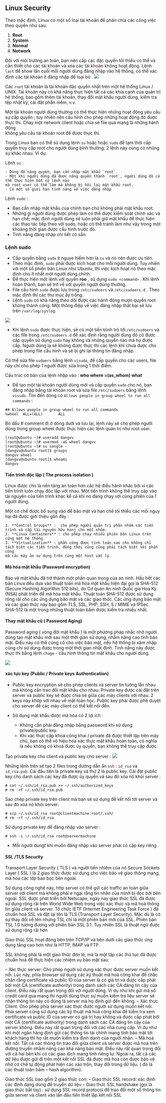 ## Linux Security

Theo mặc định, Linux có một số loại tài khoản để phân chia các công việc theo quyền như sau:

1. **Root**
2. **System**
3. **Normal**
4. **Network**

Đối với môi trường an toàn, bạn nên cấp các đặc quyền tối thiểu có thể và cần thiết cho các tài khoản và xóa các tài khoản không hoạt động. Lệnh `last` để show lần cuối mỗi người dùng đăng nhập vào hệ thống, có thể xác định các tài khoản ít 
đăng nhập để loại bỏ .
<img src="https://i.imgur.com/UPslils.png">

Các `root` tài khoản là tài khoản đặc quyền nhất trên một hệ thống Linux / UNIX. Tài khoản này có khả năng thực hiện tất cả các khía cạnh của quản trị hệ thống, bao gồm thêm tài khoản, thay đổi mật khẩu người dùng, kiểm tra tệp nhật ký, cài đặt phần mềm, v.v.

Một tài khoản người dùng thường có thể thực hiện những hoạt động yêu cầu sự cấp quyền ; tuy nhiên nên cấu hình
cho phép những hoạt động đó được thực thi. Chạy một network client hoặc chia sẻ file qua mạng là những hành động  
không yêu cầu tài khoản root để được thực thi.

Trong Linux bạn có thể sử dụng lệnh `su` hoặc hoặc `sudo` để tạm thời cấp quyền truy cập root cho người dùng bình thường; 2 lệnh này cũng có những sự khác nhau.
Ví dụ:

Lệnh `su` :

	- Dùng để nâng quyền, bạn cần nhập mật khẩu `root`.
	- Một khi người dùng đã được nâng quyền thành `root`, người dùng đó có thể thực hiện bất cứ lệnh nào 
	mà root user có thể làm mà không bị hỏi lại mật khẩu root.
	- Có một số giới hạn tính năng về việc đăng nhập
	
Lệnh `sudo` :
- Bạn cần nhập mật khẩu của chính bạn chứ không phải mật khẩu root.
- Những gì người dùng được phép làm có thể được kiểm soát chính xác và hạn chế;
mặc định người dùng sẽ luôn phải giữ mật khẩu để thực hiện các thao tác tiếp theo với sudo, 
hoặc có thể tránh làm như vậy trong một khoảng thời gian được cấu hình trước đó.
- Tính năng đăng nhập chi tiết có sẵn.
	
### Lệnh sudo

- Cấp quyền bằng `sudo` ít nguye hiểm hơn là `su` và nó nên được ưu tiên.
- Theo mặc định, `sudo` phải được kích hoạt cho mỗi người dùng. Tuy nhiên với một số phiên bản
Linux như Ubuntu, thì việc kích hoạt nó theo mặc định cho ít nhất một người dùng chính.
- Để thực hiện một lệnh với quyền **roo** , sử dụng `sudo <command>` . Khi lệnh hoàn thành, bạn sẽ
trở về với quyền người dùng thường.
- File cấu hình `sudo` được lưu trong `/etc/sudoers` và `/etc/sudoers.d` . Theo mặc định thì các thư mục
ấy trống.
- Lệnh `sudo` có khả năng theo dõi được các hành động mượn quyền root không thành công. Một thông điệp về
việc đăng nhập thất bại sẽ lưu trên `/var/log/syslog`.

<img src="https://i.imgur.com/jmzB1uB.png">

- Khi lệnh `sudo` được thực hiện, sẽ có một tiến trình trỏ tới `/etc/sudoers` và các file trong `/etc/sudoers.d` để xác định rằng
người dùng đó có được cấp quyền sử dụng `sudo` hay không và những quyền nào mà họ được cấp. Người dùng lạ sẽ không được thực thi
các lệnh khi chưa được cho phép trong file cấu hình và sẽ bị ghi lại thông tin đăng nhập. 

Có thể sửa file `sudoers` bằng lệnh `visudo`, để cấp quyền cho các users, file này chỉ cho phép 1 người được sửa trong 1 thời điểm.

Cấu trúc cơ bản của lệnh nhập vào : **who where =(as_whom) what**

- Để tạo một tài khoản người dùng mới và cấp quyền `sudo` cho nó, bạn đăng nhập bằng tài khoản root và sửa file `/etc/sudoers` bằng lệnh `visudo`.
Tìm đến dòng có `Allows people in group wheel to run all commands` :
	
```
## Allows people in group wheel to run all commands
%wheel  ALL=(ALL)       ALL
```
Bỏ dấu # comment đi ở dòng dưới và lưu lại, lệnh này sẽ cho phép người dùng trong group wheel được thực hiện các lệnh quản trị như root user.

```
[root@ubuntu ~]# useradd dangvv
[root@ubuntu ~]# usermod -aG wheel dangvv
[root@ubuntu ~]# su songle -
[dangvv@ubuntu root]$ groups
dangvv wheel
[dangvv@ubuntu root]$ whoami
dangvv
```

#### Tiến trình độc lập ( The process isolation )

Linux được cho là nền tảng àn toàn hơn các hệ điều hành khác bởi vì các tiến trình luôn chạy độc lập với nhau. Một tiến trình
không thể truy cập vào tài nguyên của tiến trình khác kể cả khi nó đang chạy với cùng phiên của 1 người dùng.

Một cơ chế được bổ sung vào để bảo mật và hạn chế tối thiểu các mối nguy hại đã được giới thiệu gần đây :
	
	1. **Control Groups** :  cho phép người quản trị phân nhóm các tiến trình và cấp tài nguyên hữu hanj cho mỗi nhóm.
	2. **Linux Containers** : cho phép chạy nhiều phiên bản Linux trên cùng một hệ thống.
	3. **Virtualization** : phần cứng được tính toán sao cho không chỉ tách biệt các tiến trình, đồng thời cũng cũng phải tách biệt với phần cứng 
	mà các máy ảo sử dụng trên cùng một host vật lý.
	
#### Mã hóa mật khẩu (Password encryption) 

Bảo vệ mật khẩu đã trở thành một phần quan trọng của an ninh. Hầu hết các bản Linux đều dựa vào thuật toán mã hóa mật khẩu hiện đại gọi là SHA-512 (Secure Hashing Algorithm 512 bits), do Cơ quan An ninh Quốc gia Hoa Kỳ (NSA) phát triển để mã hóa mật khẩu. Thuật toán SHA-512 được sử dụng rộng rãi cho các ứng dụng bảo mật và các giao thức. Các ứng dụng bảo mật và các giao thức này bao gồm TLS, SSL, PHP, SSH, S / MIME và IPSec. SHA-512 là một trong những thuật toán băm được kiểm tra nhiều nhất.
	
#### Thay mật khẩu cũ ( Password Aging)

Password aging ( vòng đời mật khẩu ) là một phương pháp nhắc nhở người dùng tạo mật khẩu mới sau một thời gian sử dụng, nhằm nâng cao tính bảo mật. 
Điều này có thể củng cố cho việc bảo mật, nếu hệ thống bị xâm nhập cũng chỉ sử dụng được trong một thời gian nhất định. 
Tính năng này được thực thi bằng lệnh `chage` - cấu hình thông tin mật khẩu cho người dùng.

<img src="https://i.imgur.com/XCJ8nG2.png">


#### xác tực key (Public / Private keys Authentication)

- Public key encryption sẽ cho phép clients và server tin tưởng lẫn nhau mà không cần trao đổi mật khẩu cho nhau.
Private key được cài đặt trên server và public key sẽ được chia sẻ giữa các máy clients với nhau. 
2 keys này khớp với nhau về mặt toán học. Public key phải được phê duyệt cho server để các máy client có thể kết 
nối đến.

- Sử dụng mật khẩu được mã hóa có 2 lợi ích :

	+ Không cần phải đăng nhập bằng password khi sử dụng private/public key.
	+ Khi xác thực cặp khoá công khai / private đã được thiết lập trên máy chủ, bạn có thể vô hiệu hóa xác thực mật 
	khẩu hoàn toàn, có nghĩa là nếu không có khoá được ủy quyền, bạn không thể truy cập được.

Tạo private key cho client và public key cho server :
<img src="https://i.imgur.com/S14sGcV.png">

Những lệnh trên sẽ tạo 2 files trong đường dẫn ẩn `ssh` : `id_rsa` và `id_rsa.pub`. Cái đầu tiên là private key và thứ 
2 là public key. 
Cài đặt public key cho danh sách các key đã được ủy quyền và sau đó xóa nó khỏi server :

```
# cat ~/.ssh/id_rsa.pub >> ~/.ssh/authorized_keys
# rm -rf ~/.ssh/id_rsa.pub
```

Sao chép private key trên client mà bạn sẽ sử dụng để kết nối tới server và sau đó xóa nó khỏi server:

```
# scp ~/.ssh/id_rsa root@clientmachine:root/.ssh/
# rm -rf ~/.ssh/id_rsa
```

Sử dụng private key để đăng nhập vào server :

```
# ssh -i ~/.ssh/id_rsa root@servermachine
```

- Mỗi người dungf khi muốn đăng nhập vào server phải có cặp key riêng .

#### SSL /TLS Security 
Transport Layer Security ( TLS ) và người tiền nhiệm của nó Secure Sockets Layer ( SSL ) là 2 giao thức được sử dụng cho việc
bảo vệ giao thông mạng, mã hóa các lớp bao bọc bên ngoài. 

Sử dụng công nghệ này, http server có thể  gửi các traffic an toàn giữa server với client mà không phải e ngại rằng tin nhắn của mình bị đọc bởi bên ngoài.
SSL được phát triển bởi Netscape, ngày nay giao thức SSL đã được sử dụng rộng rãi trên World Wide Web trong việc xác thực và mã hoá thông tin giữa client và server. Tổ chức IETF (Internet Engineering Task Force ) đã chuẩn hoá SSL và đặt lại tên là TLS (Transport Layer Security). Mặc dù là có sự thay đổi về tên nhưng TSL chỉ là một phiên bản mới của SSL. Phiên bản TSL 1.0 tương đương với phiên bản SSL 3.1. Tuy nhiên SSL là thuật ngữ được sử dụng rộng rãi hơn

Giao thức SSL hoạt động bên trên TCP/IP và bên dưới các giao thức ứng dụng tầng cao hơn như là HTTP, IMAP và FTP.

SSL không phải là một giao thức đơn lẻ, mà là một tập các thủ tục đã được chuẩn hoá để thực hiện các nhiệm vụ bảo mật sau:

– Xác thực server: Cho phép người sử dụng xác thực được server muốn kết nối. Lúc này, phía browser sử dụng các kỹ thuật mã hoá công khai để chắc chắn rằng certificate và public ID của server là có giá trị và được cấp phát bởi một CA (certificate authority) trong danh sách các CA đáng tin cậy của client. Điều này rất quan trọng đối với người dùng. Ví dụ như khi gửi mã số credit card qua mạng thì người dùng thực sự muốn kiểm tra liệu server sẽ nhận thông tin này có đúng là server mà họ định gửi đến không.
– Xác thực Client: Cho phép phía server xác thực được người sử dụng muốn kết nối. Phía server cũng sử dụng các kỹ thuật mã hoá công khai để kiểm tra xem certificate và public ID của server có giá trị hay không và được cấp phát bởi một CA (certificate authority) trong danh sách các CA đáng tin cậy của server không. Điều này rất quan trọng đối với các nhà cung cấp. Ví dụ như khi một ngân hàng định gửi các thông tin tài chính mang tính bảo mật tới khách hàng thì họ rất muốn kiểm tra định danh của người nhận.
– Mã hoá kết nối: Tất cả các thông tin trao đổi giữa client và server được mã hoá trên đường truyền nhằm nâng cao khả năng bảo mật. Điều này rất quan trọng đối với cả hai bên khi có các giao dịch mang tính riêng tư. Ngoài ra, tất cả các dữ liệu được gửi đi trên một kết nối SSL đã được mã hoá còn được bảo vệ nhờ cơ chế tự động phát hiện các xáo trộn, thay đổi trong dữ liệu. ( đó là các thuật toán băm – hash algorithm).

Giao thức SSL bao gồm 2 giao thức con:
– Giao thức SSL record: xác định các định dạng dùng để truyền dữ liệu
– Giao thức SSL handshake (gọi là giao thức bắt tay) : sử dụng SSL record protocol để trao đổi một số thông tin giữa server và client vào lấn đầu tiên thiết lập kết nối SSL
